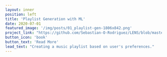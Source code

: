 ```yaml
---
layout: inner
position: left
title: 'Playlist Generation with ML'
date: 2020-07-01
featured_image: '/img/posts/01_playlist-gen-1806x842.png'
project_link: "https://github.com/Sebastian-O-Rodriguez/LENS/blob/master/playlist_prediction_in_LENS.pdf"
button_icon: 'book'
button_text: 'Read More'
lead_text: "Creating a music playlist based on user's preferences."
---
```


